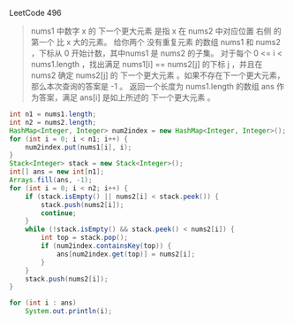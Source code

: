 LeetCode 496

>nums1 中数字 x 的 下一个更大元素 是指 x 在 nums2 中对应位置 右侧 的 第一个 比 x 大的元素。
给你两个 没有重复元素 的数组 nums1 和 nums2 ，下标从 0 开始计数，其中nums1 是 nums2 的子集。
对于每个 0 <= i < nums1.length ，找出满足 nums1[i] == nums2[j] 的下标 j ，并且在 nums2 确定 nums2[j] 的 下一个更大元素 。如果不存在下一个更大元素，那么本次查询的答案是 -1 。
返回一个长度为 nums1.length 的数组 ans 作为答案，满足 ans[i] 是如上所述的 下一个更大元素 。


```java
int n1 = nums1.length;
int n2 = nums2.length;
HashMap<Integer, Integer> num2index = new HashMap<Integer, Integer>();
for (int i = 0; i < n1; i++) {
    num2index.put(nums1[i], i);
}
Stack<Integer> stack = new Stack<Integer>();
int[] ans = new int[n1];
Arrays.fill(ans, -1);
for (int i = 0; i < n2; i++) {
    if (stack.isEmpty() || nums2[i] < stack.peek()) {
        stack.push(nums2[i]);
        continue;
    }
    while (!stack.isEmpty() && stack.peek() < nums2[i]) {
        int top = stack.pop();
        if (num2index.containsKey(top)) {
            ans[num2index.get(top)] = nums2[i];
        }
    }
    stack.push(nums2[i]);
}

for (int i : ans)
    System.out.println(i);
```